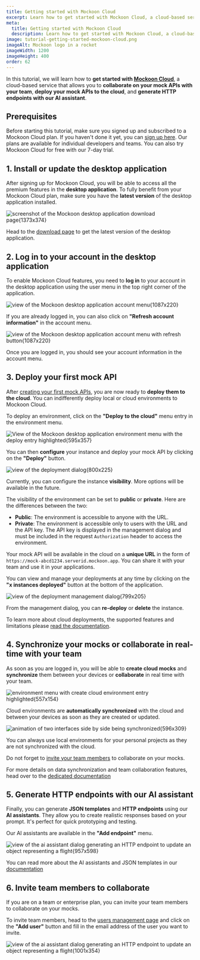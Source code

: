 ```yaml
---
title: Getting started with Mockoon Cloud
excerpt: Learn how to get started with Mockoon Cloud, a cloud-based service that allows you collaborate on your mock APIs with your team
meta:
  title: Getting started with Mockoon Cloud
  description: Learn how to get started with Mockoon Cloud, a cloud-based service that allows you collaborate on your mock APIs with your team
image: tutorial-getting-started-mockoon-cloud.png
imageAlt: Mockoon logo in a rocket
imageWidth: 1200
imageHeight: 400
order: 62
---
```


In this tutorial, we will learn how to **get started with [Mockoon Cloud](/cloud/)**, a cloud-based service that allows you to **collaborate on your mock APIs with your team**, **deploy your mock APIs to the cloud**, and **generate HTTP endpoints with our AI assistant**.

## Prerequisites

Before starting this tutorial, make sure you signed up and subscribed to a Mockoon Cloud plan. If you haven't done it yet, you can [sign up here](/cloud/). Our plans are available for individual developers and teams. You can also try Mockoon Cloud for free with our 7-day trial.

## 1. Install or update the desktop application

After signing up for Mockoon Cloud, you will be able to access all the premium features in the **desktop application**. To fully benefit from your Mockoon Cloud plan, make sure you have the **latest version** of the desktop application installed.

![screenshot of the Mockoon desktop application download page{1373x374}](/images/tutorials/getting-started-with-mockoon-cloud/desktop-application-download-screenshot.png)

Head to the [download page](/download/) to get the latest version of the desktop application.

## 2. Log in to your account in the desktop application

To enable Mockoon Cloud features, you need to **log in** to your account in the desktop application using the user menu in the top right corner of the application.

![view of the Mockoon desktop application account menu{1087x220}](/images/tutorials/getting-started-with-mockoon-cloud/desktop-application-login.png)

If you are already logged in, you can also click on **"Refresh account information"** in the account menu.

![view of the Mockoon desktop application account menu with refresh button{1087x220}](/images/tutorials/getting-started-with-mockoon-cloud/desktop-application-refresh.png)

Once you are logged in, you should see your account information in the account menu.

## 3. Deploy your first mock API

After [creating your first mock APIs](/tutorials/getting-started/), you are now ready to **deploy them to the cloud**. You can indifferently deploy local or cloud environments to Mockoon Cloud.

To deploy an environment, click on the **"Deploy to the cloud"** menu entry in the environment menu.

![View of the Mockoon desktop application environment menu with the deploy entry highlighted{595x357}](/images/tutorials/getting-started-with-mockoon-cloud/deploy-environment-menu.png)

You can then **configure** your instance and deploy your mock API by clicking on the **"Deploy"** button.

![view of the deployment dialog{800x225}](/images/tutorials/getting-started-with-mockoon-cloud/deploy-environment-dialog.png)

Currently, you can configure the instance **visibility**. More options will be available in the future.

The visibility of the environment can be set to **public** or **private**. Here are the differences between the two:

- **Public**: The environment is accessible to anyone with the URL.
- **Private**: The environment is accessible only to users with the URL and the API key. The API key is displayed in the management dialog and must be included in the request `Authorization` header to access the environment.

Your mock API will be available in the cloud on a **unique URL** in the form of `https://mock-abcd1234.serverid.mockoon.app`. You can share it with your team and use it in your applications.

You can view and manage your deployments at any time by clicking on the **"x instances deployed"** button at the bottom of the application.

![view of the deployment management dialog{799x205}](/images/tutorials/getting-started-with-mockoon-cloud/deploy-environment-management-dialog.png)

From the management dialog, you can **re-deploy** or **delete** the instance.

To learn more about cloud deployments, the supported features and limitations please [read the documentation](/docs/latest/mockoon-cloud/api-mock-cloud-deployments/).

## 4. Synchronize your mocks or collaborate in real-time with your team

As soon as you are logged in, you will be able to **create cloud mocks** and **synchronize** them between your devices or **collaborate** in real time with
your team.

![environment menu with create cloud environment entry highlighted{557x154}](/images/tutorials/getting-started-with-mockoon-cloud/create-cloud-environment.png)

Cloud environments are **automatically synchronized** with the cloud and between your devices as soon as they are created or updated.

![animation of two interfaces side by side being synchronized{596x309}](/images/tutorials/getting-started-with-mockoon-cloud/real-time-collaboration.gif)

You can always use local environments for your personal projects as they are not synchronized with the cloud.

Do not forget to [invite your team members](#6-invite-team-members-to-collaborate) to collaborate on your mocks.

For more details on data synchronization and team collaboration features, head over to the [dedicated documentation](/docs/latest/mockoon-cloud/data-synchronization-team-collaboration/)

## 5. Generate HTTP endpoints with our AI assistant

Finally, you can generate **JSON templates** and **HTTP endpoints** using our **AI assistants**. They allow you to create realistic responses based on your prompt. It's perfect for quick prototyping and testing.

Our AI assistants are available in the **"Add endpoint"** menu.

![view of the ai assistant dialog generating an HTTP endpoint to update an object representing a flight{957x598}](/images/tutorials/getting-started-with-mockoon-cloud/generate-http-endpoints.png)

You can read more about the AI assistants and JSON templates in our [documentation](/docs/latest/mockoon-cloud/templates-and-ai-assistant/)

## 6. Invite team members to collaborate

If you are on a team or enterprise plan, you can invite your team members to collaborate on your mocks.

To invite team members, head to the [users management page](/account/users/) and click on the **"Add user"** button and fill in the email address of the user you want to invite.

![view of the ai assistant dialog generating an HTTP endpoint to update an object representing a flight{1001x354}](/images/tutorials/getting-started-with-mockoon-cloud/add-team-members.png)

